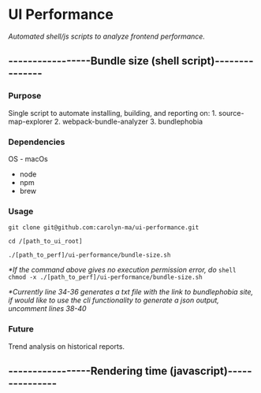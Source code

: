 # UI Performance
_Automated shell/js scripts to analyze frontend performance._

## -----------------Bundle size (shell script)---------------

### Purpose
  Single script to automate installing, building, and reporting on:
    1. source-map-explorer
    2. webpack-bundle-analyzer
    3. bundlephobia

### Dependencies
  OS - macOs 
  * node
  * npm
  * brew

### Usage
  ```shell
  git clone git@github.com:carolyn-ma/ui-performance.git
  ```

  ```shell
  cd /[path_to_ui_root]
  ```

  ```shell
  ./[path_to_perf]/ui-performance/bundle-size.sh
  ```

  _*If the command above gives no execution permission error, do_
    ```shell
    chmod -x ./[path_to_perf]/ui-performance/bundle-size.sh
    ```
 
  _*Currently line 34-36 generates a txt file with the link to bundlephobia site, if would like to use the cli functionality to generate a json output, uncomment lines 38-40_

### Future
  Trend analysis on historical reports.


## -----------------Rendering time (javascript)---------------
